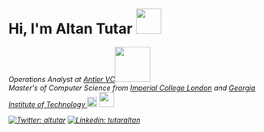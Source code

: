 # Hi, I'm Altan Tutar <img src="https://media0.giphy.com/media/bTrTnPMPq8UORCrBWG/giphy.gif?cid=ecf05e4719046wf09sa0jax4vjelw1sgnffkjycweebih8pd&rid=giphy.gif&ct=g" width="50"> 

<p><em>Operations Analyst at <a href="http://www.antler.co">Antler VC</a><img src="https://media3.giphy.com/media/I6Sy5yXhYKKRrmNgg7/giphy.gif?cid=ecf05e47118dte2gtd4bb06mbmwhhxyaq5vdb95j4j3wej5f&rid=giphy.gif&ct=g" width="70"></br>
<em> Master's of Computer Science from <a href="https://www.imperial.ac.uk/">Imperial College London</a>  and <a href="https://www.gatech.edu/"> Georgia Institute of Technology </a> <img src="https://upload.wikimedia.org/wikipedia/commons/thumb/c/c5/Shield_of_Imperial_College_London.svg/1200px-Shield_of_Imperial_College_London.svg.png" width="20"> <img src="https://seeklogo.com/images/G/georgia-tech-buzz-logo-BFC4D7AB68-seeklogo.com.png" width="30">  </p>

[![Twitter: altutar](https://img.shields.io/twitter/follow/altutar?style=social)](https://twitter.com/altutar)
[![Linkedin: tutaraltan](https://img.shields.io/badge/-tutaraltan-blue?style=flat-square&logo=Linkedin&logoColor=white&link=https://www.linkedin.com/in/tutaraltan/)](https://www.linkedin.com/in/tutaraltan/)
